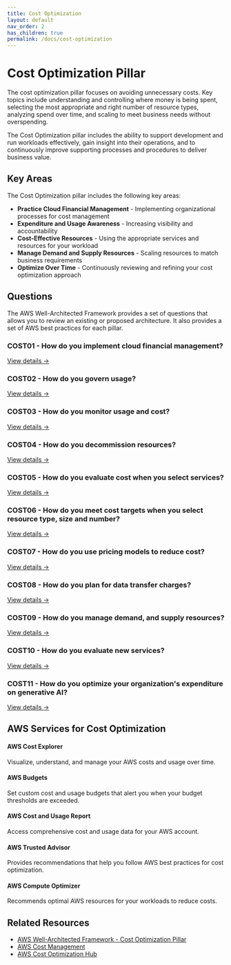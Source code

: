 ```yaml
---
title: Cost Optimization
layout: default
nav_order: 2
has_children: true
permalink: /docs/cost-optimization
---
```


<div class="pillar-header">
  <h1>Cost Optimization Pillar</h1>
  <p>The cost optimization pillar focuses on avoiding unnecessary costs. Key topics include understanding and controlling where money is being spent, selecting the most appropriate and right number of resource types, analyzing spend over time, and scaling to meet business needs without overspending.</p>
</div>

The Cost Optimization pillar includes the ability to support development and run workloads effectively, gain insight into their operations, and to continuously improve supporting processes and procedures to deliver business value.

## Key Areas

The Cost Optimization pillar includes the following key areas:

- **Practice Cloud Financial Management** - Implementing organizational processes for cost management
- **Expenditure and Usage Awareness** - Increasing visibility and accountability
- **Cost-Effective Resources** - Using the appropriate services and resources for your workload
- **Manage Demand and Supply Resources** - Scaling resources to match business requirements
- **Optimize Over Time** - Continuously reviewing and refining your cost optimization approach

## Questions

The AWS Well-Architected Framework provides a set of questions that allows you to review an existing or proposed architecture. It also provides a set of AWS best practices for each pillar.

<div class="question-cards">
  <div class="question-card">
    <h3>COST01 - How do you implement cloud financial management?</h3>
    <a href="./COST01">View details →</a>
  </div>
  <div class="question-card">
    <h3>COST02 - How do you govern usage?</h3>
    <a href="./COST02">View details →</a>
  </div>
  <div class="question-card">
    <h3>COST03 - How do you monitor usage and cost?</h3>
    <a href="./COST03">View details →</a>
  </div>
  <div class="question-card">
    <h3>COST04 - How do you decommission resources?</h3>
    <a href="./COST04">View details →</a>
  </div>
  <div class="question-card">
    <h3>COST05 - How do you evaluate cost when you select services?</h3>
    <a href="./COST05">View details →</a>
  </div>
  <div class="question-card">
    <h3>COST06 - How do you meet cost targets when you select resource type, size and number?</h3>
    <a href="./COST06">View details →</a>
  </div>
  <div class="question-card">
    <h3>COST07 - How do you use pricing models to reduce cost?</h3>
    <a href="./COST07">View details →</a>
  </div>
  <div class="question-card">
    <h3>COST08 - How do you plan for data transfer charges?</h3>
    <a href="./COST08">View details →</a>
  </div>
  <div class="question-card">
    <h3>COST09 - How do you manage demand, and supply resources?</h3>
    <a href="./COST09">View details →</a>
  </div>
  <div class="question-card">
    <h3>COST10 - How do you evaluate new services?</h3>
    <a href="./COST10">View details →</a>
  </div>
  <div class="question-card">
    <h3>COST11 - How do you optimize your organization's expenditure on generative AI?</h3>
    <a href="./COST11">View details →</a>
  </div>
</div>

## AWS Services for Cost Optimization

<div class="aws-service">
  <div class="aws-service-content">
    <h4>AWS Cost Explorer</h4>
    <p>Visualize, understand, and manage your AWS costs and usage over time.</p>
  </div>
</div>

<div class="aws-service">
  <div class="aws-service-content">
    <h4>AWS Budgets</h4>
    <p>Set custom cost and usage budgets that alert you when your budget thresholds are exceeded.</p>
  </div>
</div>

<div class="aws-service">
  <div class="aws-service-content">
    <h4>AWS Cost and Usage Report</h4>
    <p>Access comprehensive cost and usage data for your AWS account.</p>
  </div>
</div>

<div class="aws-service">
  <div class="aws-service-content">
    <h4>AWS Trusted Advisor</h4>
    <p>Provides recommendations that help you follow AWS best practices for cost optimization.</p>
  </div>
</div>

<div class="aws-service">
  <div class="aws-service-content">
    <h4>AWS Compute Optimizer</h4>
    <p>Recommends optimal AWS resources for your workloads to reduce costs.</p>
  </div>
</div>

<div class="related-resources">
  <h2>Related Resources</h2>
  <ul>
    <li><a href="https://docs.aws.amazon.com/wellarchitected/latest/cost-optimization-pillar/welcome.html">AWS Well-Architected Framework - Cost Optimization Pillar</a></li>
    <li><a href="https://aws.amazon.com/aws-cost-management/">AWS Cost Management</a></li>
    <li><a href="https://aws.amazon.com/aws-cost-management/cost-optimization-hub/">AWS Cost Optimization Hub</a></li>
  </ul>
</div>